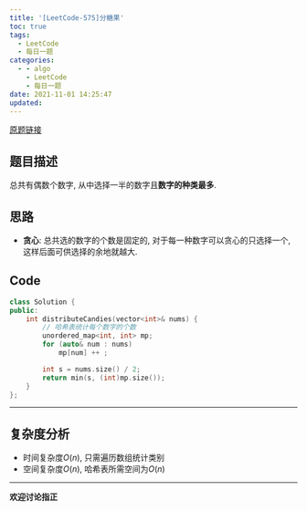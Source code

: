 ```yaml
---
title: '[LeetCode-575]分糖果'
toc: true
tags:
  - LeetCode
  - 每日一题
categories:
  - - algo
    - LeetCode
    - 每日一题
date: 2021-11-01 14:25:47
updated:
---
```


[原题链接](https://leetcode-cn.com/problems/distribute-candies/575)

## 题目描述
总共有偶数个数字, 从中选择一半的数字且**数字的种类最多**.

## 思路
- **贪心**: 总共选的数字的个数是固定的, 对于每一种数字可以贪心的只选择一个, 这样后面可供选择的余地就越大.

## Code

```cpp
class Solution {
public:
    int distributeCandies(vector<int>& nums) {
        // 哈希表统计每个数字的个数
        unordered_map<int, int> mp;
        for (auto& num : nums)
            mp[num] ++ ;

        int s = nums.size() / 2;
        return min(s, (int)mp.size());
    }
};
```
----

## 复杂度分析
- 时间复杂度$O(n)$, 只需遍历数组统计类别
- 空间复杂度$O(n)$, 哈希表所需空间为$O(n)$

----
**欢迎讨论指正**